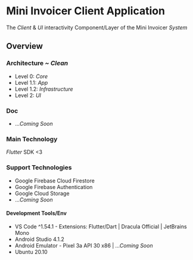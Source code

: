 # Mini Invoicer Client Application
The *Client* & *UI* interactivity Component/Layer of the Mini Invoicer *System*

## Overview
### Architecture ~ *Clean*
* Level 0: *Core* 
* Level 1.1: *App*
* Level 1.2: *Infrastructure*
* Level 2: *UI*

### Doc
* ...*Coming Soon*

### Main Technology
*Flutter* SDK <3
### Support Technologies
* Google Firebase Cloud Firestore
* Google Firebase Authentication
* Google Cloud Storage
* ...*Coming Soon*

#### Development Tools/Env
* VS Code ^1.54.1 - Extensions: Flutter/Dart | Dracula Official | JetBrains Mono
* Android Studio 4.1.2
* Android Emulator - Pixel 3a API 30 x86 | *...Coming Soon*
* Ubuntu 20.10

